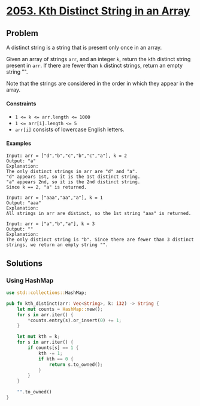 # [2053. Kth Distinct String in an Array](https://leetcode.com/problems/kth-distinct-string-in-an-array/)

## Problem

A distinct string is a string that is present only once in an array.

Given an array of strings `arr`, and an integer `k`, return the `k`th distinct
string present in `arr`. If there are fewer than `k` distinct strings, return an
empty string "".

Note that the strings are considered in the order in which they appear in the
array.

#### Constraints

* `1 <= k <= arr.length <= 1000`
* `1 <= arr[i].length <= 5`
* `arr[i]` consists of lowercase English letters.

#### Examples

```text
Input: arr = ["d","b","c","b","c","a"], k = 2
Output: "a"
Explanation:
The only distinct strings in arr are "d" and "a".
"d" appears 1st, so it is the 1st distinct string.
"a" appears 2nd, so it is the 2nd distinct string.
Since k == 2, "a" is returned. 
```

```text
Input: arr = ["aaa","aa","a"], k = 1
Output: "aaa"
Explanation:
All strings in arr are distinct, so the 1st string "aaa" is returned.
```

```text
Input: arr = ["a","b","a"], k = 3
Output: ""
Explanation:
The only distinct string is "b". Since there are fewer than 3 distinct strings, we return an empty string "".
```

## Solutions

### Using HashMap

```rust
use std::collections::HashMap;

pub fn kth_distinct(arr: Vec<String>, k: i32) -> String {
    let mut counts = HashMap::new();
    for s in arr.iter() {
        *counts.entry(s).or_insert(0) += 1;
    }

    let mut kth = k;
    for s in arr.iter() {
        if counts[s] == 1 {
            kth -= 1;
            if kth == 0 {
                return s.to_owned();
            }
        }
    }

    "".to_owned()
}
```